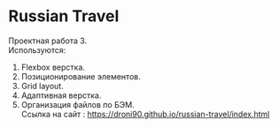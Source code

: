 # Russian Travel
Проектная работа 3. <br>
Используются:
1. Flexbox верстка.
2. Позиционирование элементов.
3. Grid layout.
4. Адаптивная верстка.
5. Организация файлов по БЭМ.<br>
Ссылка на сайт : https://droni90.github.io/russian-travel/index.html
